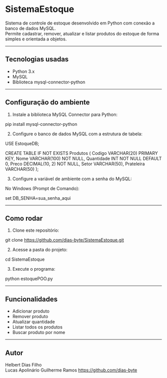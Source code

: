 # SistemaEstoque

Sistema de controle de estoque desenvolvido em Python com conexão a banco de dados MySQL.  
Permite cadastrar, remover, atualizar e listar produtos do estoque de forma simples e orientada a objetos.

---

## Tecnologias usadas

- Python 3.x  
- MySQL  
- Biblioteca mysql-connector-python  

---

## Configuração do ambiente

1. Instale a biblioteca MySQL Connector para Python:

pip install mysql-connector-python

2. Configure o banco de dados MySQL com a estrutura de tabela:

USE EstoqueDB;

CREATE TABLE IF NOT EXISTS Produtos (
    Codigo VARCHAR(20) PRIMARY KEY,
    Nome VARCHAR(100) NOT NULL,
    Quantidade INT NOT NULL DEFAULT 0,
    Preco DECIMAL(10, 2) NOT NULL,
    Setor VARCHAR(50),
    Prateleira VARCHAR(50)
);

3. Configure a variável de ambiente com a senha do MySQL:

No Windows (Prompt de Comando):

set DB_SENHA=sua_senha_aqui



---

## Como rodar

1. Clone este repositório:

git clone https://github.com/dias-byte/SistemaEstoque.git

2. Acesse a pasta do projeto:

cd SistemaEstoque

3. Execute o programa:

python estoquePOO.py

---

## Funcionalidades

- Adicionar produto  
- Remover produto  
- Atualizar quantidade  
- Listar todos os produtos  
- Buscar produto por nome  

---

## Autor

Helbert Dias Filho  
Lucas Apolinário
Guilherme Ramos
https://github.com/dias-byte